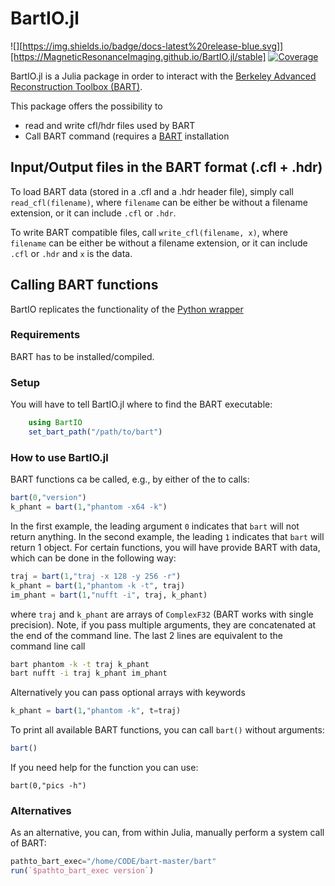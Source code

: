 # BartIO.jl

![][https://img.shields.io/badge/docs-latest%20release-blue.svg]][https://MagneticResonanceImaging.github.io/BartIO.jl/stable]
[![Coverage](https://codecov.io/gh/MagneticResonanceImaging/BartIO.jl/branch/master/graph/badge.svg)](https://codecov.io/gh/MagneticResonanceImaging/BartIO.jl)

BartIO.jl is a Julia package in order to interact with the [Berkeley Advanced Reconstruction Toolbox (BART)](https://mrirecon.github.io/bart/).

This package offers the possibility to
- read and write cfl/hdr files used by BART
- Call BART command (requires a [BART](https://github.com/mrirecon/bart) installation

## Input/Output files in the BART format (.cfl + .hdr)
To load BART data (stored in a .cfl and a .hdr header file), simply call `read_cfl(filename)`, where `filename` can be either be without a filename extension, or it can include `.cfl` or `.hdr`.

To write BART compatible files, call  `write_cfl(filename, x)`, where `filename` can be either be without a filename extension, or it can include `.cfl` or `.hdr` and `x` is the data.


## Calling BART functions
BartIO replicates the functionality of the [Python wrapper](https://github.com/mrirecon/bart/blob/master/python/bart.py)

### Requirements
BART has to be installed/compiled.

### Setup
You will have to tell BartIO.jl where to find the BART executable:
```julia
    using BartIO
    set_bart_path("/path/to/bart")
```

### How to use BartIO.jl
BART functions ca be called, e.g., by either of the to calls:
```julia
bart(0,"version")
k_phant = bart(1,"phantom -x64 -k")
```

In the first example, the leading argument `0` indicates that `bart` will not return anything. In the second example, the leading `1` indicates that `bart` will return 1 object. For certain functions, you will have provide BART with data, which can be done in the following way:
```julia
traj = bart(1,"traj -x 128 -y 256 -r")
k_phant = bart(1,"phantom -k -t", traj)
im_phant = bart(1,"nufft -i", traj, k_phant)
```
where `traj` and `k_phant` are arrays of `ComplexF32` (BART works with single precision). Note, if you pass multiple arguments, they are concatenated at the end of the command line. The last 2 lines are equivalent to the command line call
```bash
bart phantom -k -t traj k_phant
bart nufft -i traj k_phant im_phant
```

Alternatively you can pass optional arrays with keywords
```julia
k_phant = bart(1,"phantom -k", t=traj)
```

To print all available BART functions, you can call `bart()` without arguments:
```julia
bart()
```

If you need help for the function you can use:
```
bart(0,"pics -h")
```

### Alternatives
As an alternative, you can, from within Julia, manually perform a system call of BART:
```julia
pathto_bart_exec="/home/CODE/bart-master/bart"
run(`$pathto_bart_exec version`)
```